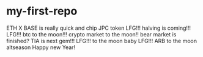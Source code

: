 # my-first-repo
ETH
X
BASE is really quick and chip
JPC token
LFG!!!
halving is coming!!!
LFG!!!
btc to the moon!!!
crypto market to the moon!!
bear market is finished?
TIA is next gem!!!
LFG!!!
to the moon baby
LFG!!!
ARB to the moon
altseason
Happy new Year!
